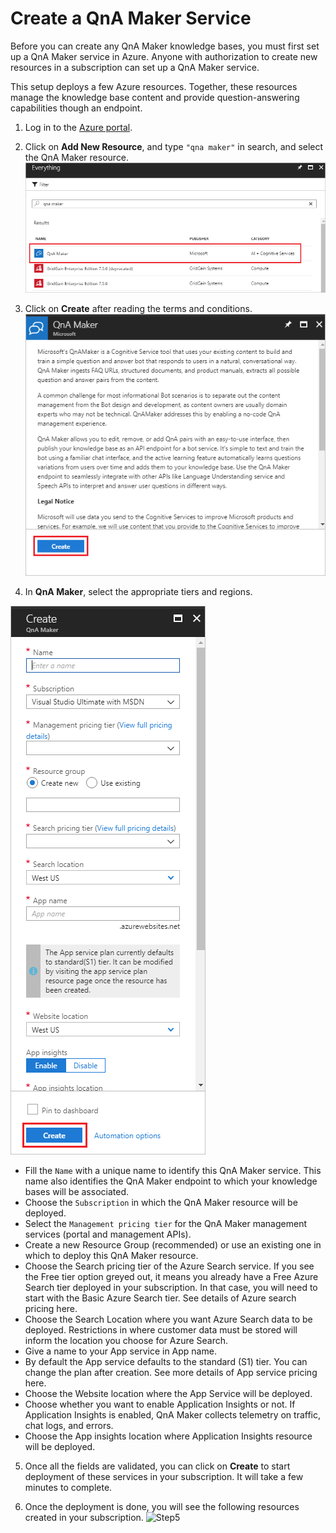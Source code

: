 # Create a QnA Maker Service

Before you can create any QnA Maker knowledge bases, you must first set up a QnA Maker service in Azure. Anyone with authorization to create new resources in a subscription can set up a QnA Maker service.

This setup deploys a few Azure resources. Together, these resources manage the knowledge base content and provide question-answering capabilities though an endpoint.

1. Log in to the [Azure portal](portal.azure.com).

2. Click on **Add New Resource**, and type ```"qna maker"``` in search, and select the QnA Maker resource.
![Step2](https://github.com/jCho23/BotWorkshop/blob/master/Resouces/Images/create-new-resource.png)

3. Click on **Create** after reading the terms and conditions.
![Step3](https://github.com/jCho23/BotWorkshop/blob/master/Resouces/Images/create-new-resource-button.png)

4. In **QnA Maker**, select the appropriate tiers and regions.

![Step4](https://github.com/jCho23/BotWorkshop/blob/master/Resouces/Images/enter-qnamaker-info.png)

* Fill the ```Name``` with a unique name to identify this QnA Maker service. This name also identifies the QnA Maker endpoint to which your knowledge bases will be associated.
* Choose the ```Subscription``` in which the QnA Maker resource will be deployed.
* Select the ```Management pricing tier``` for the QnA Maker management services (portal and management APIs). 
* Create a new Resource Group (recommended) or use an existing one in which to deploy this QnA Maker resource.
* Choose the Search pricing tier of the Azure Search service. If you see the Free tier option greyed out, it means you already have a Free Azure Search tier deployed in your subscription. In that case, you will need to start with the Basic Azure Search tier. See details of Azure search pricing here.
* Choose the Search Location where you want Azure Search data to be deployed. Restrictions in where customer data must be stored will inform the location you choose for Azure Search.
* Give a name to your App service in App name.
* By default the App service defaults to the standard (S1) tier. You can change the plan after creation. See more details of App service pricing here.
* Choose the Website location where the App Service will be deployed.
* Choose whether you want to enable Application Insights or not. If Application Insights is enabled, QnA Maker collects telemetry on traffic, chat logs, and errors.
* Choose the App insights location where Application Insights resource will be deployed.

5. Once all the fields are validated, you can click on **Create** to start deployment of these services in your subscription. It will take a few minutes to complete.

6. Once the deployment is done, you will see the following resources created in your subscription.
![Step5]()

